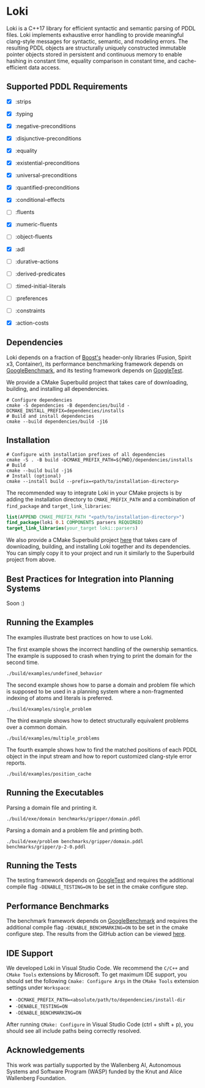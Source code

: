 # Loki

Loki is a C++17 library for efficient syntactic and semantic parsing of PDDL files. Loki implements exhaustive error handling to provide meaningful clang-style messages for syntactic, semantic, and modeling errors. The resulting PDDL objects are structurally uniquely constructed immutable pointer objects stored in persistent and continuous memory to enable hashing in constant time, equality comparison in constant time, and cache-efficient data access.

## Supported PDDL Requirements

- [x] :strips
- [x] :typing
- [x] :negative-preconditions
- [x] :disjunctive-preconditions
- [x] :equality
- [x] :existential-preconditions
- [x] :universal-preconditions
- [x] :quantified-preconditions
- [x] :conditional-effects
- [ ] :fluents
- [x] :numeric-fluents
- [ ] :object-fluents
- [x] :adl
- [ ] :durative-actions
- [ ] :derived-predicates
- [ ] :timed-initial-literals
- [ ] :preferences
- [ ] :constraints
- [x] :action-costs


## Dependencies

Loki depends on a fraction of [Boost's](boost.org) header-only libraries (Fusion, Spirit x3, Container), its performance benchmarking framework depends on [GoogleBenchmark](https://github.com/google/benchmark), and its testing framework depends on [GoogleTest](https://github.com/google/googletest).

We provide a CMake Superbuild project that takes care of downloading, building, and installing all dependencies.

```console
# Configure dependencies
cmake -S dependencies -B dependencies/build -DCMAKE_INSTALL_PREFIX=dependencies/installs
# Build and install dependencies
cmake --build dependencies/build -j16
```


## Installation

```console
# Configure with installation prefixes of all dependencies
cmake -S . -B build -DCMAKE_PREFIX_PATH=${PWD}/dependencies/installs
# Build
cmake --build build -j16
# Install (optional)
cmake --install build --prefix=<path/to/installation-directory>
```

The recommended way to integrate Loki in your CMake projects is by adding the installation directory to `CMAKE_PREFIX_PATH` and a combination of `find_package` and `target_link_libraries`:

```cmake
list(APPEND CMAKE_PREFIX_PATH "<path/to/installation-directory>")
find_package(loki 0.1 COMPONENTS parsers REQUIRED)
target_link_libraries(your_target loki::parsers)
```

We also provide a CMake Superbuild project [here](https://github.com/drexlerd/Loki/tree/main/tests/integration/dependencies) that takes care of downloading, building, and installing Loki together and its dependencies. You can simply copy it to your project and run it similarly to the Superbuild project from above.


## Best Practices for Integration into Planning Systems

Soon :)


## Running the Examples

The examples illustrate best practices on how to use Loki.

The first example shows the incorrect handling of the ownership semantics. The example is supposed to crash when trying to print the domain for the second time.

```console
./build/examples/undefined_behavior
```

The second example shows how to parse a domain and problem file which is supposed to be used in a planning system where a non-fragmented indexing of atoms and literals is preferred.

```console
./build/examples/single_problem
```

The third example shows how to detect structurally equivalent problems over a common domain.

```console
./build/examples/multiple_problems
```

The fourth example shows how to find the matched positions of each PDDL object in the input stream and how to report customized clang-style error reports.

```console
./build/examples/position_cache
```


## Running the Executables

Parsing a domain file and printing it.

```console
./build/exe/domain benchmarks/gripper/domain.pddl
```

Parsing a domain and a problem file and printing both.

```console
./build/exe/problem benchmarks/gripper/domain.pddl benchmarks/gripper/p-2-0.pddl
```

## Running the Tests

The testing framework depends on [GoogleTest](https://github.com/google/googletest) and requires the additional compile flag `-DENABLE_TESTING=ON` to be set in the cmake configure step.

## Performance Benchmarks

The benchmark framework depends on [GoogleBenchmark](https://github.com/google/benchmark) and requires the additional compile flag `-DENABLE_BENCHMARKING=ON` to be set in the cmake configure step. The results from the GitHub action can be viewed [here](https://drexlerd.github.io/Loki/dev/bench/).

## IDE Support

We developed Loki in Visual Studio Code. We recommend the `C/C++` and `CMake Tools` extensions by Microsoft. To get maximum IDE support, you should set the following `Cmake: Configure Args` in the `CMake Tools` extension settings under `Workspace`:

- `-DCMAKE_PREFIX_PATH=<absolute/path/to/dependencies/install-dir`
- `-DENABLE_TESTING=ON`
- `-DENABLE_BENCHMARKING=ON`

After running `CMake: Configure` in Visual Studio Code (ctrl + shift + p), you should see all include paths being correctly resolved.

## Acknowledgements

This work was partially supported by the Wallenberg AI, Autonomous Systems and Software Program (WASP) funded by the Knut and Alice Wallenberg Foundation.
